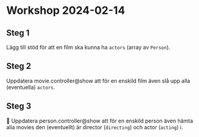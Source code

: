 # Workshop 2024-02-14

## Steg 1

Lägg till stöd för att en film ska kunna ha `actors` (array av `Person`).

## Steg 2

Uppdatera movie.controller@show att för en enskild film även slå upp alla
(eventuella) `actors`.

## Steg 3

🌟 Uppdatera person.controller@show att för en enskild person även hämta alla
movies den (eventuellt) är director (`directing`) och actor (`acting`) i.
